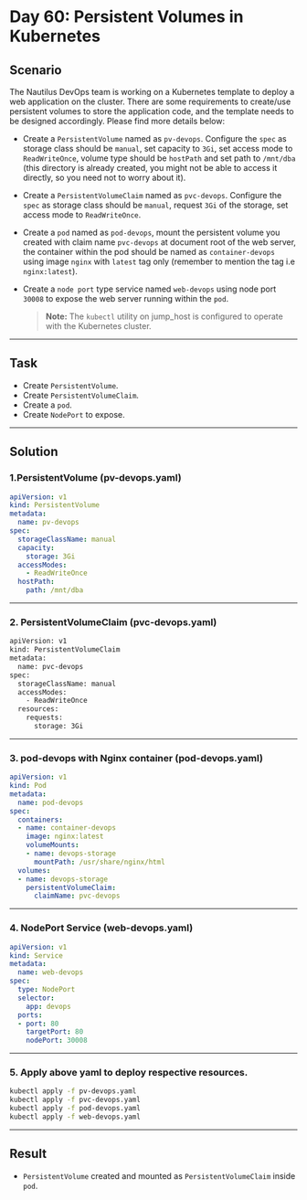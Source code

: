 # Day 60: Persistent Volumes in Kubernetes

## Scenario

The Nautilus DevOps team is working on a Kubernetes template to deploy a web application on the cluster. There are some requirements to create/use persistent volumes to store the application code, and the template needs to be designed accordingly. Please find more details below:

- Create a `PersistentVolume` named as `pv-devops`. Configure the `spec` as storage class should be `manual`, set capacity to `3Gi`, set access mode to `ReadWriteOnce`, volume type should be `hostPath` and set path to `/mnt/dba` (this directory is already created, you might not be able to access it directly, so you need not to worry about it).
- Create a `PersistentVolumeClaim` named as `pvc-devops`. Configure the `spec` as storage class should be `manual`, request `3Gi` of the storage, set access mode to `ReadWriteOnce`.
- Create a `pod` named as `pod-devops`, mount the persistent volume you created with claim name `pvc-devops` at document root of the web server, the container within the pod should be named as `container-devops` using image `nginx` with `latest` tag only (remember to mention the tag i.e `nginx:latest`).
- Create a `node port` type service named `web-devops` using node port `30008` to expose the web server running within the `pod`.

   > **Note:** The `kubectl` utility on jump_host is configured to operate with the Kubernetes cluster.

---

## Task

- Create `PersistentVolume`.
- Create `PersistentVolumeClaim`.
- Create a `pod`.
- Create `NodePort` to expose.


---

## Solution

### 1.PersistentVolume (pv-devops.yaml) 

```yaml
apiVersion: v1
kind: PersistentVolume
metadata:
  name: pv-devops
spec:
  storageClassName: manual
  capacity:
    storage: 3Gi
  accessModes:
    - ReadWriteOnce
  hostPath:
    path: /mnt/dba

```
---

### 2. PersistentVolumeClaim (pvc-devops.yaml)

```bash
apiVersion: v1
kind: PersistentVolumeClaim
metadata:
  name: pvc-devops
spec:
  storageClassName: manual
  accessModes:
    - ReadWriteOnce
  resources:
    requests:
      storage: 3Gi

```
---


### 3. pod-devops with Nginx container (pod-devops.yaml)

```yaml
apiVersion: v1
kind: Pod
metadata:
  name: pod-devops
spec:
  containers:
  - name: container-devops
    image: nginx:latest
    volumeMounts:
    - name: devops-storage
      mountPath: /usr/share/nginx/html
  volumes:
  - name: devops-storage
    persistentVolumeClaim:
      claimName: pvc-devops

```
---

### 4. NodePort Service (web-devops.yaml)

```yaml
apiVersion: v1
kind: Service
metadata:
  name: web-devops
spec:
  type: NodePort
  selector:
    app: devops
  ports:
  - port: 80
    targetPort: 80
    nodePort: 30008

```
---

### 5. Apply above yaml to deploy respective resources.
```bash
kubectl apply -f pv-devops.yaml
kubectl apply -f pvc-devops.yaml
kubectl apply -f pod-devops.yaml
kubectl apply -f web-devops.yaml
```
---


## Result

- `PersistentVolume` created and mounted as `PersistentVolumeClaim` inside `pod`. 
